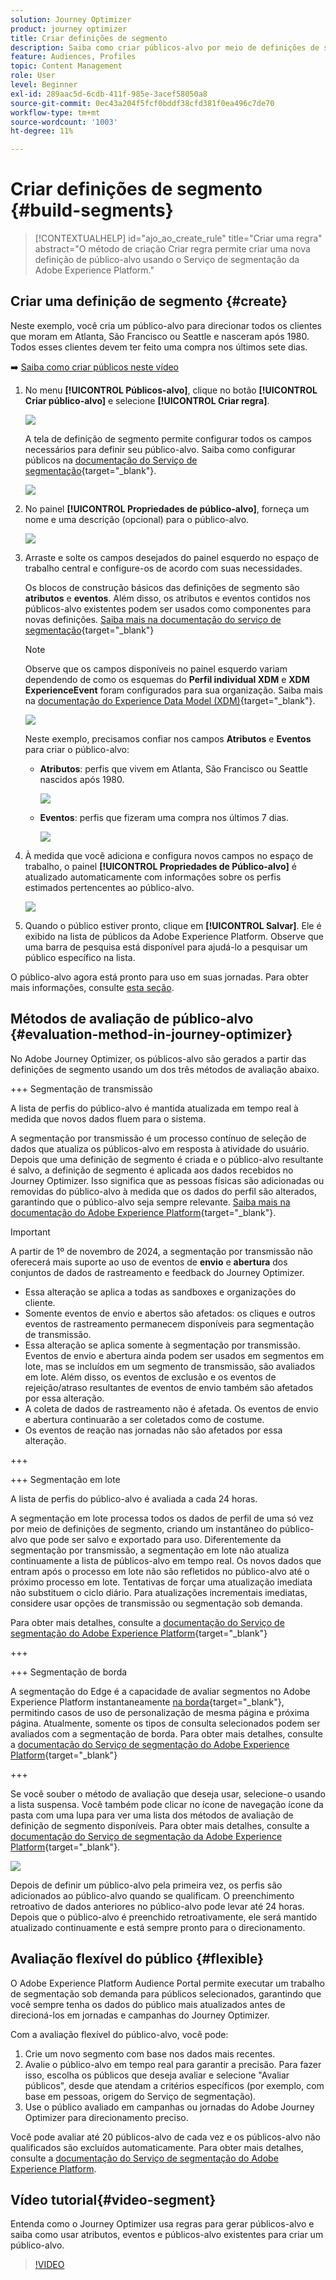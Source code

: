```yaml
---
solution: Journey Optimizer
product: journey optimizer
title: Criar definições de segmento
description: Saiba como criar públicos-alvo por meio de definições de segmento
feature: Audiences, Profiles
topic: Content Management
role: User
level: Beginner
exl-id: 289aac5d-6cdb-411f-985e-3acef58050a8
source-git-commit: 0ec43a204f5fcf0bddf38cfd381f0ea496c7de70
workflow-type: tm+mt
source-wordcount: '1003'
ht-degree: 11%

---
```


# Criar definições de segmento {#build-segments}

>[!CONTEXTUALHELP]
>id="ajo_ao_create_rule"
>title="Criar uma regra"
>abstract="O método de criação Criar regra permite criar uma nova definição de público-alvo usando o Serviço de segmentação da Adobe Experience Platform."

## Criar uma definição de segmento {#create}

Neste exemplo, você cria um público-alvo para direcionar todos os clientes que moram em Atlanta, São Francisco ou Seattle e nasceram após 1980. Todos esses clientes devem ter feito uma compra nos últimos sete dias.

➡️ [Saiba como criar públicos neste vídeo](#video-segment)

1. No menu **[!UICONTROL Públicos-alvo]**, clique no botão **[!UICONTROL Criar público-alvo]** e selecione **[!UICONTROL Criar regra]**.

   ![](assets/create-segment.png)

   A tela de definição de segmento permite configurar todos os campos necessários para definir seu público-alvo. Saiba como configurar públicos na [documentação do Serviço de segmentação](https://experienceleague.adobe.com/en/docs/experience-platform/segmentation/methods/overview){target="_blank"}.

   ![](assets/segment-builder.png)

1. No painel **[!UICONTROL Propriedades de público-alvo]**, forneça um nome e uma descrição (opcional) para o público-alvo.

   ![](assets/segment-properties.png)

1. Arraste e solte os campos desejados do painel esquerdo no espaço de trabalho central e configure-os de acordo com suas necessidades.

   Os blocos de construção básicos das definições de segmento são **atributos** e **eventos**. Além disso, os atributos e eventos contidos nos públicos-alvo existentes podem ser usados como componentes para novas definições. [Saiba mais na documentação do serviço de segmentação](https://experienceleague.adobe.com/en/docs/experience-platform/segmentation/ui/segment-builder#building-blocks){target="_blank"}

   >[!NOTE]
   >
   >Observe que os campos disponíveis no painel esquerdo variam dependendo de como os esquemas do **Perfil individual XDM** e **XDM ExperienceEvent** foram configurados para sua organização.  Saiba mais na [documentação do Experience Data Model (XDM)](https://experienceleague.adobe.com/docs/experience-platform/xdm/home.html?lang=pt-BR){target="_blank"}.

   ![](assets/drag-fields.png)

   Neste exemplo, precisamos confiar nos campos **Atributos** e **Eventos** para criar o público-alvo:

   * **Atributos**: perfis que vivem em Atlanta, São Francisco ou Seattle nascidos após 1980.

     ![](assets/add-attributes.png)

   * **Eventos**: perfis que fizeram uma compra nos últimos 7 dias.

     ![](assets/add-events.png)

1. À medida que você adiciona e configura novos campos no espaço de trabalho, o painel **[!UICONTROL Propriedades de Público-alvo]** é atualizado automaticamente com informações sobre os perfis estimados pertencentes ao público-alvo.

   ![](assets/segment-estimate.png)

1. Quando o público estiver pronto, clique em **[!UICONTROL Salvar]**. Ele é exibido na lista de públicos da Adobe Experience Platform. Observe que uma barra de pesquisa está disponível para ajudá-lo a pesquisar um público específico na lista.

O público-alvo agora está pronto para uso em suas jornadas. Para obter mais informações, consulte [esta seção](../audience/about-audiences.md).

## Métodos de avaliação de público-alvo {#evaluation-method-in-journey-optimizer}

No Adobe Journey Optimizer, os públicos-alvo são gerados a partir das definições de segmento usando um dos três métodos de avaliação abaixo.

+++ Segmentação de transmissão

A lista de perfis do público-alvo é mantida atualizada em tempo real à medida que novos dados fluem para o sistema.

A segmentação por transmissão é um processo contínuo de seleção de dados que atualiza os públicos-alvo em resposta à atividade do usuário. Depois que uma definição de segmento é criada e o público-alvo resultante é salvo, a definição de segmento é aplicada aos dados recebidos no Journey Optimizer. Isso significa que as pessoas físicas são adicionadas ou removidas do público-alvo à medida que os dados do perfil são alterados, garantindo que o público-alvo seja sempre relevante. [Saiba mais na documentação do Adobe Experience Platform](https://experienceleague.adobe.com/docs/experience-platform/segmentation/ui/streaming-segmentation.html){target="_blank"}.

>[!IMPORTANT]
>
>A partir de 1º de novembro de 2024, a segmentação por transmissão não oferecerá mais suporte ao uso de eventos de **envio** e **abertura** dos conjuntos de dados de rastreamento e feedback do Journey Optimizer.
>
>* Essa alteração se aplica a todas as sandboxes e organizações do cliente.
>* Somente eventos de envio e abertos são afetados: os cliques e outros eventos de rastreamento permanecem disponíveis para segmentação de transmissão.
>* Essa alteração se aplica somente à segmentação por transmissão. Eventos de envio e abertura ainda podem ser usados em segmentos em lote, mas se incluídos em um segmento de transmissão, são avaliados em lote. Além disso, os eventos de exclusão e os eventos de rejeição/atraso resultantes de eventos de envio também são afetados por essa alteração.
>* A coleta de dados de rastreamento não é afetada. Os eventos de envio e abertura continuarão a ser coletados como de costume.
>* Os eventos de reação nas jornadas não são afetados por essa alteração.

+++

+++ Segmentação em lote

A lista de perfis do público-alvo é avaliada a cada 24 horas.

A segmentação em lote processa todos os dados de perfil de uma só vez por meio de definições de segmento, criando um instantâneo do público-alvo que pode ser salvo e exportado para uso. Diferentemente da segmentação por transmissão, a segmentação em lote não atualiza continuamente a lista de públicos-alvo em tempo real. Os novos dados que entram após o processo em lote não são refletidos no público-alvo até o próximo processo em lote. Tentativas de forçar uma atualização imediata não substituem o ciclo diário. Para atualizações incrementais imediatas, considere usar opções de transmissão ou segmentação sob demanda.

Para obter mais detalhes, consulte a [documentação do Serviço de segmentação do Adobe Experience Platform](https://experienceleague.adobe.com/docs/experience-platform/segmentation/home.html#batch){target="_blank"}

+++

+++ Segmentação de borda

A segmentação do Edge é a capacidade de avaliar segmentos no Adobe Experience Platform instantaneamente [na borda](https://experienceleague.adobe.com/docs/experience-platform/edge/home.html){target="_blank"}, permitindo casos de uso de personalização de mesma página e próxima página. Atualmente, somente os tipos de consulta selecionados podem ser avaliados com a segmentação de borda. Para obter mais detalhes, consulte a [documentação do Serviço de segmentação do Adobe Experience Platform](https://experienceleague.adobe.com/docs/experience-platform/segmentation/ui/edge-segmentation.html#query-types){target="_blank"}

+++

Se você souber o método de avaliação que deseja usar, selecione-o usando a lista suspensa. Você também pode clicar no ícone de navegação ícone da pasta com uma lupa para ver uma lista dos métodos de avaliação de definição de segmento disponíveis. Para obter mais detalhes, consulte a [documentação do Serviço de segmentação da Adobe Experience Platform](https://experienceleague.adobe.com/docs/experience-platform/segmentation/ui/segment-builder.html#segment-properties){target="_blank"}.

![](assets/evaluation-methods.png)

<!--The determination between batch segmentation and streaming segmentation is made by the system for each audience, based on the complexity and the cost of evaluating the segment definition rule. You can view the evaluation method for each audience in the **[!UICONTROL Evaluation method]** column of the audience list.
    
![](assets/evaluation-method.png)

>[!NOTE]
>
>If the **[!UICONTROL Evaluation method]** column does not display, you  need to add it using configuration button on the top right of the list.-->

Depois de definir um público-alvo pela primeira vez, os perfis são adicionados ao público-alvo quando se qualificam. O preenchimento retroativo de dados anteriores no público-alvo pode levar até 24 horas. Depois que o público-alvo é preenchido retroativamente, ele será mantido atualizado continuamente e está sempre pronto para o direcionamento.

## Avaliação flexível do público {#flexible}

O Adobe Experience Platform Audience Portal permite executar um trabalho de segmentação sob demanda para públicos selecionados, garantindo que você sempre tenha os dados do público mais atualizados antes de direcioná-los em jornadas e campanhas do Journey Optimizer.

Com a avaliação flexível do público-alvo, você pode:

1. Crie um novo segmento com base nos dados mais recentes.
1. Avalie o público-alvo em tempo real para garantir a precisão. Para fazer isso, escolha os públicos que deseja avaliar e selecione &quot;Avaliar públicos&quot;, desde que atendam a critérios específicos (por exemplo, com base em pessoas, origem do Serviço de segmentação).
1. Use o público avaliado em campanhas ou jornadas do Adobe Journey Optimizer para direcionamento preciso.

Você pode avaliar até 20 públicos-alvo de cada vez e os públicos-alvo não qualificados são excluídos automaticamente. Para obter mais detalhes, consulte a [documentação do Serviço de segmentação do Adobe Experience Platform](https://experienceleague.adobe.com/en/docs/experience-platform/segmentation/ui/audience-portal#flexible-audience-evaluation).

## Vídeo tutorial{#video-segment}

Entenda como o Journey Optimizer usa regras para gerar públicos-alvo e saiba como usar atributos, eventos e públicos-alvo existentes para criar um público-alvo.

>[!VIDEO](https://video.tv.adobe.com/v/3425020?quality=12)
